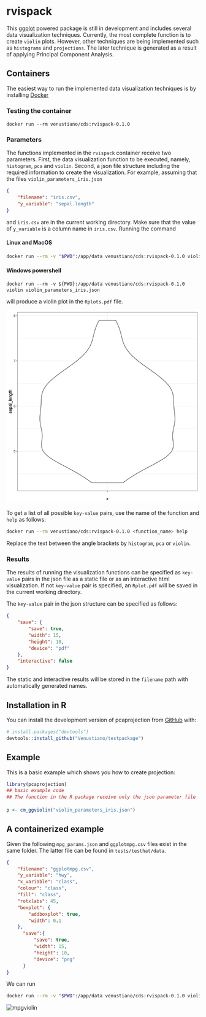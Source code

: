 
# rvispack

<!-- badges: start -->
<!-- badges: end -->

This [ggplot](https://ggplot2.tidyverse.org/) powered package is still
in development and includes several data visualization
techniques. Currently, the most complete function is to create
`violin` plots. However, other techniques are being implemented such
as `histograms` and `projections`. The later technique is generated as
a result of applying Principal Component Analysis.

## Containers

The easiest way to run the implemented data visualization techniques
is by installing [Docker](https://docs.docker.com/engine/install/)

### Testing the container

```shell
docker run --rm venustiano/cds:rvispack-0.1.0
```

### Parameters

The functions implemented in the `rvispack` container receive two
parameters. First, the data visualization function to be executed,
namely, `histogram`, `pca` and `violin`. Second, a json file structure
including the required information to create the visualization. For
example, assuming that the files `violin_parameters_iris.json`

```json
{
	"filename": "iris.csv",
	"y_variable": "sepal.length"
}
```

and `iris.csv` are in the current working directory. Make sure that
the value of `y_variable` is a column name in `iris.csv`. Running the
command


#### Linux and MacOS

```sh
docker run --rm -v "$PWD":/app/data venustiano/cds:rvispack-0.1.0 violin violin_parameters_iris.json
```

#### Windows powershell

```
docker run --rm -v ${PWD}:/app/data venustiano/cds:rvispack-0.1.0 violin violin_parameters_iris.json
```


will produce a violin plot in the `Rplots.pdf` file. 

![alt violin plot](./tests/testthat/results/Rplots.pdf.png)

To get a list of all possible `key-value` pairs, use the name of the
function and `help` as follows:


```bash
docker run --rm venustiano/cds:rvispack-0.1.0 <function_name> help
```

Replace the text between the angle brackets by `histogram`, `pca` or `violin`.

### Results

The results of running the visualization functions can be specified as
`key-value` pairs in the json file as a static file or as an
interactive html visualization. If not `key-value` pair is specified,
an `Rplot.pdf` will be saved in the current working directory.

The `key-value` pair in the json structure can be specified as follows:

```json
{ 
	"save": {
		"save": true,
		"width": 15,
		"height": 10,
		"device": "pdf"
	},
	"interactive": false
}
```
The static and interactive results will be stored in the `filename` path with automatically generated names.



## Installation in R

You can install the development version of pcaprojection from
[GitHub](https://github.com/) with:

``` r
# install.packages("devtools")
devtools::install_github("Venustiano/testpackage")
```

## Example

This is a basic example which shows you how to create projection:

``` r
library(pcaprojection)
## basic example code
## The function in the R package receive only the json parameter file

p <- cm_ggviolin("violin_parameters_iris.json")
```

## A containerized example

Given the following `mpg_params.json` and `ggplotmpg.csv` files exist
in the same folder. The latter file can be found in
`tests/testhat/data`.

```json
{
    "filename": "ggplotmpg.csv",
    "y_variable": "hwy",
    "x_variable": "class",
    "colour": "class",
    "fill": "class",
    "rotxlabs": 45,
    "boxplot": {
    	"addboxplot": true,
	    "width": 0.1
    },
	  "save":{
		  "save": true,
		  "width": 15,
		  "height": 10,
		  "device": "png"
	  }
}
```

We can run

```bash
docker run --rm -v "$PWD":/app/data venustiano/cds:rvispack-0.1.0 violin mpg_params.json
```

![mpgviolin](tests/testthat/data/ggplotmpg.csv-violin-20221009_203930.png)

